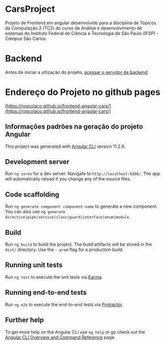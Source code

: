 # CarsProject
Projeto de Frontend em angular desenvolvido para a disciplina de Tópicos da Computação 2 (TC2) do curso de Análise e desenvolvimento de sistemas do 
Instituto Federal de Ciência e Tecnologia de São Paulo (IFSP) - *Campus* São Carlos.

# Backend
Antes de iniciar a utlização do projeto, [acessar o servidor de backend](https://bdtc2-3002837.glitch.me)

# Endereço do Projeto no github pages
[https://rogcolaco.github.io/frontend-angular-cars/](https://rogcolaco.github.io/frontend-angular-cars/)

## Informações padrões na geração do projeto Angular

This project was generated with [Angular CLI](https://github.com/angular/angular-cli) version 11.2.6.

## Development server

Run `ng serve` for a dev server. Navigate to `http://localhost:4200/`. The app will automatically reload if you change any of the source files.

## Code scaffolding

Run `ng generate component component-name` to generate a new component. You can also use `ng generate directive|pipe|service|class|guard|interface|enum|module`.

## Build

Run `ng build` to build the project. The build artifacts will be stored in the `dist/` directory. Use the `--prod` flag for a production build.

## Running unit tests

Run `ng test` to execute the unit tests via [Karma](https://karma-runner.github.io).

## Running end-to-end tests

Run `ng e2e` to execute the end-to-end tests via [Protractor](http://www.protractortest.org/).

## Further help

To get more help on the Angular CLI use `ng help` or go check out the [Angular CLI Overview and Command Reference](https://angular.io/cli) page.
